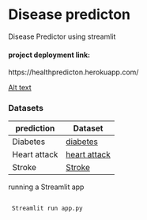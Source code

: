 # Disease predicton
Disease Predictor using streamlit
<h4> project deployment link:</h4>
https://healthpredicton.herokuapp.com/

[Alt text](https://www.bing.com/images/search?view=detailV2&ccid=9R9xnNw5&id=4212BF17D40909A2BF60AC0A02B85B3603457E46&thid=OIP.9R9xnNw5I0e_31Bzl2F9aQHaEG&mediaurl=https%3a%2f%2fwww.intelegain.com%2fwp-content%2fuploads%2f2018%2f02%2fAI-in-Healthcare-672x372.png&exph=372&expw=672&q=ai+in+healthcare&simid=608046045005484834&FORM=IRPRST&ck=8E6A7F6CD8CADAFDEAD50C57AE1A6C30&selectedIndex=10&ajaxhist=0&ajaxserp=0)
<h3> Datasets </h3>

|prediction   | Dataset|
|---|---|
|Diabetes     | [diabetes](https://www.kaggle.com/uciml/pima-indians-diabetes-database)|
|Heart attack |[heart attack](https://www.kaggle.com/rashikrahmanpritom/heart-attack-analysis-prediction-dataset)|
|Stroke       |[Stroke](https://www.kaggle.com/fedesoriano/stroke-prediction-dataset)|


<p> running a Streamlit app <p>
 
```

 Streamlit run app.py
 
```
 
   
    
